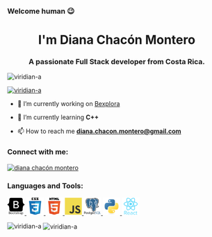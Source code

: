 ### Welcome human 😉

<h1 align="center"> I'm Diana Chacón Montero</h1>
<h3 align="center">A passionate Full Stack developer from Costa Rica.</h3>

<p align="left"> <img src="https://komarev.com/ghpvc/?username=viridian-a&label=Profile%20views&color=0e75b6&style=flat" alt="viridian-a" /> </p>

<p align="left"> <a href="https://github.com/ryo-ma/github-profile-trophy"><img src="https://github-profile-trophy.vercel.app/?username=viridian-a" alt="viridian-a" /></a> </p>

- 🔭 I’m currently working on [Bexplora](https://github.com/4GeeksAcademy/Bexplora-Project)

- 🌱 I’m currently learning **C++**

- 📫 How to reach me **diana.chacon.montero@gmail.com**

<h3 align="left">Connect with me:</h3>
<p align="left">
<a href="https://linkedin.com/in/diana chacón montero" target="blank"><img align="center" src="https://raw.githubusercontent.com/rahuldkjain/github-profile-readme-generator/master/src/images/icons/Social/linked-in-alt.svg" alt="diana chacón montero" height="30" width="40" /></a>
</p>

<h3 align="left">Languages and Tools:</h3>
<p align="left"> <a href="https://getbootstrap.com" target="_blank" rel="noreferrer"> <img src="https://raw.githubusercontent.com/devicons/devicon/master/icons/bootstrap/bootstrap-plain-wordmark.svg" alt="bootstrap" width="40" height="40"/> </a> <a href="https://www.w3schools.com/css/" target="_blank" rel="noreferrer"> <img src="https://raw.githubusercontent.com/devicons/devicon/master/icons/css3/css3-original-wordmark.svg" alt="css3" width="40" height="40"/> </a> <a href="https://www.w3.org/html/" target="_blank" rel="noreferrer"> <img src="https://raw.githubusercontent.com/devicons/devicon/master/icons/html5/html5-original-wordmark.svg" alt="html5" width="40" height="40"/> </a> <a href="https://developer.mozilla.org/en-US/docs/Web/JavaScript" target="_blank" rel="noreferrer"> <img src="https://raw.githubusercontent.com/devicons/devicon/master/icons/javascript/javascript-original.svg" alt="javascript" width="40" height="40"/> </a> <a href="https://www.postgresql.org" target="_blank" rel="noreferrer"> <img src="https://raw.githubusercontent.com/devicons/devicon/master/icons/postgresql/postgresql-original-wordmark.svg" alt="postgresql" width="40" height="40"/> </a> <a href="https://www.python.org" target="_blank" rel="noreferrer"> <img src="https://raw.githubusercontent.com/devicons/devicon/master/icons/python/python-original.svg" alt="python" width="40" height="40"/> </a> <a href="https://reactjs.org/" target="_blank" rel="noreferrer"> <img src="https://raw.githubusercontent.com/devicons/devicon/master/icons/react/react-original-wordmark.svg" alt="react" width="40" height="40"/> </a> </p>

<p><img align="left" src="https://github-readme-stats.vercel.app/api/top-langs?username=viridian-a&show_icons=true&locale=en&layout=compact" alt="viridian-a" /></p>

<p>&nbsp;<img align="center" src="https://github-readme-stats.vercel.app/api?username=viridian-a&show_icons=true&locale=en" alt="viridian-a" /></p>
